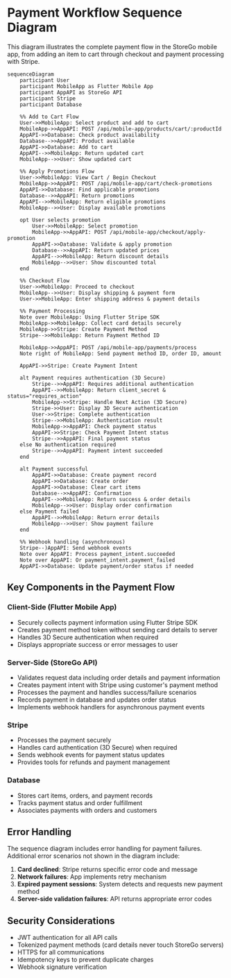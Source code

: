 # Payment Workflow Sequence Diagram

This diagram illustrates the complete payment flow in the StoreGo mobile app, from adding an item to cart through checkout and payment processing with Stripe.

```mermaid
sequenceDiagram
    participant User
    participant MobileApp as Flutter Mobile App
    participant AppAPI as StoreGo API
    participant Stripe
    participant Database

    %% Add to Cart Flow
    User->>MobileApp: Select product and add to cart
    MobileApp->>AppAPI: POST /api/mobile-app/products/cart/:productId
    AppAPI->>Database: Check product availability
    Database-->>AppAPI: Product available
    AppAPI->>Database: Add to cart
    AppAPI-->>MobileApp: Return updated cart
    MobileApp-->>User: Show updated cart

    %% Apply Promotions Flow
    User->>MobileApp: View Cart / Begin Checkout
    MobileApp->>AppAPI: POST /api/mobile-app/cart/check-promotions
    AppAPI->>Database: Find applicable promotions
    Database-->>AppAPI: Return promotions
    AppAPI-->>MobileApp: Return eligible promotions
    MobileApp-->>User: Display available promotions

    opt User selects promotion
        User->>MobileApp: Select promotion
        MobileApp->>AppAPI: POST /api/mobile-app/checkout/apply-promotion
        AppAPI->>Database: Validate & apply promotion
        Database-->>AppAPI: Return updated prices
        AppAPI-->>MobileApp: Return discount details
        MobileApp-->>User: Show discounted total
    end

    %% Checkout Flow
    User->>MobileApp: Proceed to checkout
    MobileApp-->>User: Display shipping & payment form
    User->>MobileApp: Enter shipping address & payment details

    %% Payment Processing
    Note over MobileApp: Using Flutter Stripe SDK
    MobileApp->>MobileApp: Collect card details securely
    MobileApp->>Stripe: Create Payment Method
    Stripe-->>MobileApp: Return Payment Method ID

    MobileApp->>AppAPI: POST /api/mobile-app/payments/process
    Note right of MobileApp: Send payment method ID, order ID, amount

    AppAPI->>Stripe: Create Payment Intent

    alt Payment requires authentication (3D Secure)
        Stripe-->>AppAPI: Requires additional authentication
        AppAPI-->>MobileApp: Return client_secret & status="requires_action"
        MobileApp->>Stripe: Handle Next Action (3D Secure)
        Stripe->>User: Display 3D Secure authentication
        User->>Stripe: Complete authentication
        Stripe-->>MobileApp: Authentication result
        MobileApp->>AppAPI: Check payment status
        AppAPI->>Stripe: Check Payment Intent status
        Stripe-->>AppAPI: Final payment status
    else No authentication required
        Stripe-->>AppAPI: Payment intent succeeded
    end

    alt Payment successful
        AppAPI->>Database: Create payment record
        AppAPI->>Database: Create order
        AppAPI->>Database: Clear cart items
        Database-->>AppAPI: Confirmation
        AppAPI-->>MobileApp: Return success & order details
        MobileApp-->>User: Display order confirmation
    else Payment failed
        AppAPI-->>MobileApp: Return error details
        MobileApp-->>User: Show payment failure
    end

    %% Webhook handling (asynchronous)
    Stripe--)AppAPI: Send webhook events
    Note over AppAPI: Process payment_intent.succeeded
    Note over AppAPI: Or payment_intent.payment_failed
    AppAPI->>Database: Update payment/order status if needed
```

## Key Components in the Payment Flow

### Client-Side (Flutter Mobile App)

- Securely collects payment information using Flutter Stripe SDK
- Creates payment method token without sending card details to server
- Handles 3D Secure authentication when required
- Displays appropriate success or error messages to user

### Server-Side (StoreGo API)

- Validates request data including order details and payment information
- Creates payment intent with Stripe using customer's payment method
- Processes the payment and handles success/failure scenarios
- Records payment in database and updates order status
- Implements webhook handlers for asynchronous payment events

### Stripe

- Processes the payment securely
- Handles card authentication (3D Secure) when required
- Sends webhook events for payment status updates
- Provides tools for refunds and payment management

### Database

- Stores cart items, orders, and payment records
- Tracks payment status and order fulfillment
- Associates payments with orders and customers

## Error Handling

The sequence diagram includes error handling for payment failures. Additional error scenarios not shown in the diagram include:

1. **Card declined**: Stripe returns specific error code and message
2. **Network failures**: App implements retry mechanism
3. **Expired payment sessions**: System detects and requests new payment method
4. **Server-side validation failures**: API returns appropriate error codes

## Security Considerations

- JWT authentication for all API calls
- Tokenized payment methods (card details never touch StoreGo servers)
- HTTPS for all communications
- Idempotency keys to prevent duplicate charges
- Webhook signature verification
